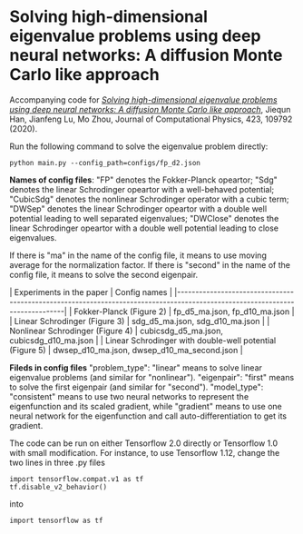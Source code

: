# Solving high-dimensional eigenvalue problems using deep neural networks: A diffusion Monte Carlo like approach
Accompanying code for [*Solving high-dimensional eigenvalue problems using deep neural networks: A diffusion Monte Carlo like approach*](https://doi.org/10.1016/j.jcp.2020.109792), Jiequn Han, Jianfeng Lu, Mo Zhou, Journal of Computational Physics, 423, 109792 (2020).

Run the following command to solve the eigenvalue problem directly:
```
python main.py --config_path=configs/fp_d2.json
```

**Names of config files**:
"FP" denotes the Fokker-Planck opeartor;
"Sdg" denotes the linear Schrodinger opeartor with a well-behaved potential;
"CubicSdg" denotes the nonlinear Schrodinger operator with a cubic term;
"DWSep" denotes the linear Schrodinger opeartor with a double well potential leading to well separated eigenvalues;
"DWClose" denotes the linear Schrodinger opeartor with a double well potential leading to close eigenvalues.

If there is "ma" in the name of the config file, it means to use moving average for the normalization factor.
If there is "second" in the name of the config file, it means to solve the second eigenpair.

| Experiments in the paper                                     | Config names                                                 |
|-----------------------------------------------------------------------------------------------------------------------------|
| Fokker-Planck (Figure 2)                                     | fp_d5_ma.json, fp_d10_ma.json                                |
| Linear Schrodinger (Figure 3)                                | sdg_d5_ma.json, sdg_d10_ma.json                              |
| Nonlinear Schrodinger (Figure 4)                             | cubicsdg_d5_ma.json, cubicsdg_d10_ma.json                    |
| Linear Schrodinger with double-well potential (Figure 5)     | dwsep_d10_ma.json, dwsep_d10_ma_second.json                  |


**Fileds in config files**
"problem_type": "linear" means to solve linear eigenvalue problems (and similar for "nonlinear").
"eigenpair": "first" means to solve the first eigenpair (and similar for "second").
"model_type": "consistent" means to use two neural networks to represent the eigenfunction and its scaled gradient, while "gradient" means to use one neural network for the eigenfunction and call auto-differentiation to get its gradient.

The code can be run on either Tensorflow 2.0 directly or Tensorflow 1.0 with small modification. For instance, to use Tensorflow 1.12, change the two lines in three .py files
```
import tensorflow.compat.v1 as tf
tf.disable_v2_behavior()
```
into
```
import tensorflow as tf
```
